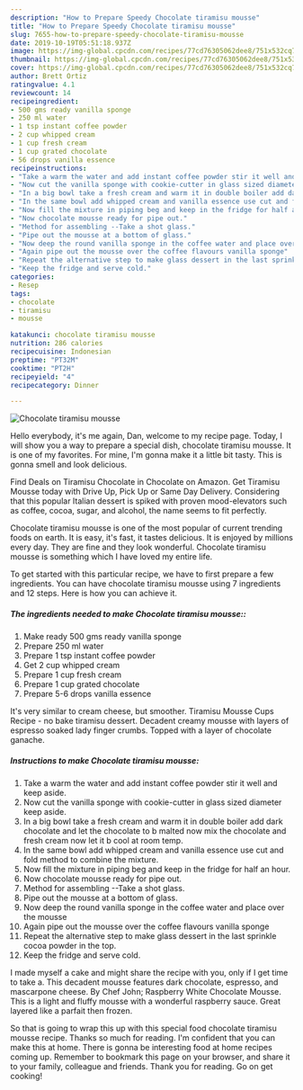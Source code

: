```yaml
---
description: "How to Prepare Speedy Chocolate tiramisu mousse"
title: "How to Prepare Speedy Chocolate tiramisu mousse"
slug: 7655-how-to-prepare-speedy-chocolate-tiramisu-mousse
date: 2019-10-19T05:51:18.937Z
image: https://img-global.cpcdn.com/recipes/77cd76305062dee8/751x532cq70/chocolate-tiramisu-mousse-recipe-main-photo.jpg
thumbnail: https://img-global.cpcdn.com/recipes/77cd76305062dee8/751x532cq70/chocolate-tiramisu-mousse-recipe-main-photo.jpg
cover: https://img-global.cpcdn.com/recipes/77cd76305062dee8/751x532cq70/chocolate-tiramisu-mousse-recipe-main-photo.jpg
author: Brett Ortiz
ratingvalue: 4.1
reviewcount: 14
recipeingredient:
- 500 gms ready vanilla sponge
- 250 ml water
- 1 tsp instant coffee powder
- 2 cup whipped cream
- 1 cup fresh cream
- 1 cup grated chocolate
- 56 drops vanilla essence
recipeinstructions:
- "Take a warm the water and add instant coffee powder stir it well and keep aside."
- "Now cut the vanilla sponge with cookie-cutter in glass sized diameter keep aside."
- "In a big bowl take a fresh cream and warm it in double boiler add dark chocolate and let the chocolate to b malted now mix the chocolate and fresh cream now let it b cool at room temp."
- "In the same bowl add whipped cream and vanilla essence use cut and fold method to combine the mixture."
- "Now fill the mixture in piping beg and keep in the fridge for half an hour."
- "Now chocolate mousse ready for pipe out."
- "Method for assembling --Take a shot glass."
- "Pipe out the mousse at a bottom of glass."
- "Now deep the round vanilla sponge in the coffee water and place over the mousse"
- "Again pipe out the mousse over the coffee flavours vanilla sponge"
- "Repeat the alternative step to make glass dessert in the last sprinkle cocoa powder in the top."
- "Keep the fridge and serve cold."
categories:
- Resep
tags:
- chocolate
- tiramisu
- mousse

katakunci: chocolate tiramisu mousse
nutrition: 286 calories
recipecuisine: Indonesian
preptime: "PT32M"
cooktime: "PT2H"
recipeyield: "4"
recipecategory: Dinner

---
```



![Chocolate tiramisu mousse](https://img-global.cpcdn.com/recipes/77cd76305062dee8/751x532cq70/chocolate-tiramisu-mousse-recipe-main-photo.jpg)

Hello everybody, it's me again, Dan, welcome to my recipe page. Today, I will show you a way to prepare a special dish, chocolate tiramisu mousse. It is one of my favorites. For mine, I'm gonna make it a little bit tasty. This is gonna smell and look delicious.

Find Deals on Tiramisu Chocolate in Chocolate on Amazon. Get Tiramisu Mousse today with Drive Up, Pick Up or Same Day Delivery. Considering that this popular Italian dessert is spiked with proven mood-elevators such as coffee, cocoa, sugar, and alcohol, the name seems to fit perfectly.

Chocolate tiramisu mousse is one of the most popular of current trending foods on earth. It is easy, it's fast, it tastes delicious. It is enjoyed by millions every day. They are fine and they look wonderful. Chocolate tiramisu mousse is something which I have loved my entire life.


To get started with this particular recipe, we have to first prepare a few ingredients. You can have chocolate tiramisu mousse using 7 ingredients and 12 steps. Here is how you can achieve it.

##### The ingredients needed to make Chocolate tiramisu mousse::

1. Make ready 500 gms ready vanilla sponge
1. Prepare 250 ml water
1. Prepare 1 tsp instant coffee powder
1. Get 2 cup whipped cream
1. Prepare 1 cup fresh cream
1. Prepare 1 cup grated chocolate
1. Prepare 5-6 drops vanilla essence


It&#39;s very similar to cream cheese, but smoother. Tiramisu Mousse Cups Recipe - no bake tiramisu dessert. Decadent creamy mousse with layers of espresso soaked lady finger crumbs. Topped with a layer of chocolate ganache. 

##### Instructions to make Chocolate tiramisu mousse:

1. Take a warm the water and add instant coffee powder stir it well and keep aside.
1. Now cut the vanilla sponge with cookie-cutter in glass sized diameter keep aside.
1. In a big bowl take a fresh cream and warm it in double boiler add dark chocolate and let the chocolate to b malted now mix the chocolate and fresh cream now let it b cool at room temp.
1. In the same bowl add whipped cream and vanilla essence use cut and fold method to combine the mixture.
1. Now fill the mixture in piping beg and keep in the fridge for half an hour.
1. Now chocolate mousse ready for pipe out.
1. Method for assembling --Take a shot glass.
1. Pipe out the mousse at a bottom of glass.
1. Now deep the round vanilla sponge in the coffee water and place over the mousse
1. Again pipe out the mousse over the coffee flavours vanilla sponge
1. Repeat the alternative step to make glass dessert in the last sprinkle cocoa powder in the top.
1. Keep the fridge and serve cold.


I made myself a cake and might share the recipe with you, only if I get time to take a. This decadent mousse features dark chocolate, espresso, and mascarpone cheese. By Chef John; Raspberry White Chocolate Mousse. This is a light and fluffy mousse with a wonderful raspberry sauce. Great layered like a parfait then frozen. 

So that is going to wrap this up with this special food chocolate tiramisu mousse recipe. Thanks so much for reading. I'm confident that you can make this at home. There is gonna be interesting food at home recipes coming up. Remember to bookmark this page on your browser, and share it to your family, colleague and friends. Thank you for reading. Go on get cooking!
